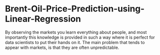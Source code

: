 # Brent-Oil-Price-Prediction-using-Linear-Regression
By observing the markets you learn everything about people, and most importantly this knowledge is provided in such a way where it is perfect for data scientists to put their hands on it. The main problem that tends to appear with markets, is that they are often unpredictable. 
